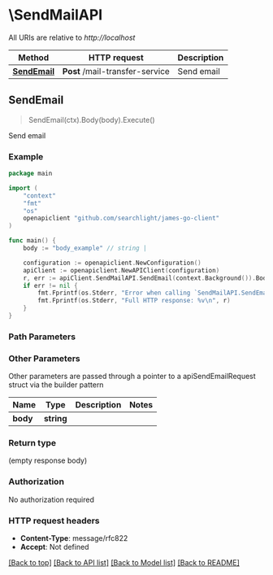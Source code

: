 # \SendMailAPI

All URIs are relative to *http://localhost*

Method | HTTP request | Description
------------- | ------------- | -------------
[**SendEmail**](SendMailAPI.md#SendEmail) | **Post** /mail-transfer-service | Send email



## SendEmail

> SendEmail(ctx).Body(body).Execute()

Send email

### Example

```go
package main

import (
    "context"
    "fmt"
    "os"
    openapiclient "github.com/searchlight/james-go-client"
)

func main() {
    body := "body_example" // string | 

    configuration := openapiclient.NewConfiguration()
    apiClient := openapiclient.NewAPIClient(configuration)
    r, err := apiClient.SendMailAPI.SendEmail(context.Background()).Body(body).Execute()
    if err != nil {
        fmt.Fprintf(os.Stderr, "Error when calling `SendMailAPI.SendEmail``: %v\n", err)
        fmt.Fprintf(os.Stderr, "Full HTTP response: %v\n", r)
    }
}
```

### Path Parameters



### Other Parameters

Other parameters are passed through a pointer to a apiSendEmailRequest struct via the builder pattern


Name | Type | Description  | Notes
------------- | ------------- | ------------- | -------------
 **body** | **string** |  | 

### Return type

 (empty response body)

### Authorization

No authorization required

### HTTP request headers

- **Content-Type**: message/rfc822
- **Accept**: Not defined

[[Back to top]](#) [[Back to API list]](../README.md#documentation-for-api-endpoints)
[[Back to Model list]](../README.md#documentation-for-models)
[[Back to README]](../README.md)

